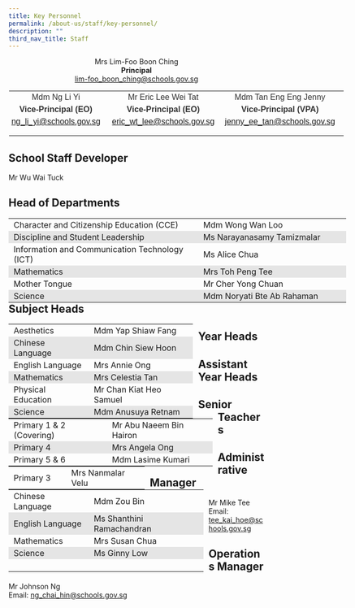 ```yaml
---
title: Key Personnel
permalink: /about-us/staff/key-personnel/
description: ""
third_nav_title: Staff
---
```

<p style="text-align:center;">Mrs Lim-Foo Boon Ching<br><strong>Principal</strong><br><a href="mailto:lim-foo_boon_ching@schools.gov.sg">lim-foo_boon_ching@schools.gov.sg</a></p>  

<table class="ives_tab_kosong ive_eobj_center" style="margin: auto; outline: 0px; padding: 0px; border-collapse: collapse; clear: both; border: 1px solid transparent; table-layout: fixed; width: 661.4px;"><tbody style="margin: 0px; outline: 0px; padding: 0px;"><tr style="margin: 0px; outline: 0px; padding: 0px;"><td style="margin: 0px; outline: 0px; padding: 0px 15px 15px 0px; vertical-align: top; width: 206px;"><div style="margin: 0px; outline: 0px; padding: 0px; line-height: 24px !important; color: rgb(48, 48, 48); font-family: Archivo, sans-serif; font-size: 16px; font-weight: 400; text-align: center;"><span style="margin: 0px; outline: 0px; padding: 0px; background-color: initial;">Mdm Ng Li Yi</span></div><div style="margin: 0px; outline: 0px; padding: 0px; line-height: 24px !important; color: rgb(48, 48, 48); font-family: Archivo, sans-serif; font-size: 16px; font-weight: 400; text-align: center;"><strong style="margin: 0px; outline: 0px; padding: 0px; background-color: initial;">Vice-Principal (EO)</strong></div><strong style="margin: 0px; outline: 0px; padding: 0px; text-align: center; background-color: initial;"><div style="margin: 0px; outline: 0px; padding: 0px; line-height: 24px !important; color: rgb(48, 48, 48); font-family: Archivo, sans-serif; font-size: 16px; font-weight: 400; text-align: center;"><span style="margin: 0px; outline: 0px; padding: 0px; background-color: initial; text-align: left;"><a href="mailto:ng_li_yi@schools.gov.sg">ng_li_yi@schools.gov.sg</a></span></div></strong></td><td style="margin: 0px; outline: 0px; padding: 0px 15px 15px 0px; vertical-align: top; width: 223px;"><div style="margin: 0px; outline: 0px; padding: 0px; line-height: 24px !important; color: rgb(48, 48, 48); font-family: Archivo, sans-serif; font-size: 16px; font-weight: 400; text-align: center;"><span style="margin: 0px; outline: 0px; padding: 0px; background-color: initial;">Mr Eric Lee Wei Tat</span></div><div style="margin: 0px; outline: 0px; padding: 0px; line-height: 24px !important; color: rgb(48, 48, 48); font-family: Archivo, sans-serif; font-size: 16px; font-weight: 400; text-align: center;"><strong style="margin: 0px; outline: 0px; padding: 0px; background-color: initial;">Vice-Principal (EO)</strong></div><strong style="margin: 0px; outline: 0px; padding: 0px; background-color: initial; text-align: center;"><div style="margin: 0px; outline: 0px; padding: 0px; line-height: 24px !important; color: rgb(48, 48, 48); font-family: Archivo, sans-serif; font-size: 16px; font-weight: 400; text-align: center;"><span style="margin: 0px; outline: 0px; padding: 0px; background-color: initial; text-align: left;"><a href="mailto:eric_wt_lee@schools.gov.sg">eric_wt_lee@schools.gov.sg</a></span></div></strong></td><td style="margin: 0px; outline: 0px; padding: 0px 15px 15px 0px; vertical-align: top; width: 232px;"><div style="margin: 0px; outline: 0px; padding: 0px; line-height: 24px !important; color: rgb(48, 48, 48); font-family: Archivo, sans-serif; font-size: 16px; font-weight: 400; text-align: center;"><span style="margin: 0px; outline: 0px; padding: 0px; background-color: initial;">Mdm Tan Eng Eng Jenny</span></div><div style="margin: 0px; outline: 0px; padding: 0px; line-height: 24px !important; color: rgb(48, 48, 48); font-family: Archivo, sans-serif; font-size: 16px; font-weight: 400; text-align: center;"><strong style="margin: 0px; outline: 0px; padding: 0px; background-color: initial;">Vice-Principal (VPA)</strong></div><div style="margin: 0px; outline: 0px; padding: 0px; line-height: 24px !important; color: rgb(48, 48, 48); font-family: Archivo, sans-serif; font-size: 16px; font-weight: 400; text-align: center;"><span style="margin: 0px; outline: 0px; padding: 0px; background-color: initial;"><a href="mailto:jenny_ee_tan@schools.gov.sg">jenny_ee_tan@schools.gov.sg</a></span></div></td></tr></tbody></table>

School Staff Developer
----------------------

Mr Wu Wai Tuck

Head of Departments
-------------------

<table class="iveo_table ives_tab_modern2 ive_eobj_left" style="margin: 0px 10px 0px 0px; outline: 0px; padding: 0px; border-collapse: collapse; float: left; border: none; width: 664.787px;"><tbody style="margin: 0px; outline: 0px; padding: 0px;"><tr style="margin: 0px; outline: 0px; padding: 0px;"><td style="margin: 0px; outline: 0px; padding: 2px 10px; text-align: left; width: 377px;">Character and Citizenship Education (CCE)</td><td style="margin: 0px; outline: 0px; padding: 2px 10px; text-align: left; width: 287px;">Mdm Wong Wan Loo</td></tr><tr style="margin: 0px; outline: 0px; padding: 0px; background-color: rgb(229, 229, 229);"><td style="margin: 0px; outline: 0px; padding: 2px 10px; text-align: left;">Discipline and Student Leadership</td><td style="margin: 0px; outline: 0px; padding: 2px 10px; text-align: left;">Ms Narayanasamy Tamizmalar</td></tr><tr style="margin: 0px; outline: 0px; padding: 0px;"><td style="margin: 0px; outline: 0px; padding: 2px 10px; text-align: left;">Information and Communication Technology (ICT)</td><td style="margin: 0px; outline: 0px; padding: 2px 10px; text-align: left;">Ms Alice Chua</td></tr><tr style="margin: 0px; outline: 0px; padding: 0px; background-color: rgb(229, 229, 229);"><td style="margin: 0px; outline: 0px; padding: 2px 10px; text-align: left;">Mathematics</td><td style="margin: 0px; outline: 0px; padding: 2px 10px; text-align: left;">Mrs Toh Peng Tee</td></tr><tr style="margin: 0px; outline: 0px; padding: 0px;"><td style="margin: 0px; outline: 0px; padding: 2px 10px; text-align: left;">Mother Tongue</td><td style="margin: 0px; outline: 0px; padding: 2px 10px; text-align: left;">Mr Cher Yong Chuan</td></tr><tr style="margin: 0px; outline: 0px; padding: 0px; background-color: rgb(229, 229, 229);"><td style="margin: 0px; outline: 0px; padding: 2px 10px; text-align: left;">Science</td><td style="margin: 0px; outline: 0px; padding: 2px 10px; text-align: left;">Mdm Noryati Bte Ab Rahaman</td></tr></tbody></table>

Subject Heads
-------------

<table class="iveo_table ives_tab_modern2 ive_eobj_left" style="margin: 0px 10px 0px 0px; outline: 0px; padding: 0px; border-collapse: collapse; float: left; border: none; width: 363.412px;"><tbody style="margin: 0px; outline: 0px; padding: 0px;"><tr style="margin: 0px; outline: 0px; padding: 0px;"><td style="margin: 0px; outline: 0px; padding: 2px 10px; text-align: left; width: 148px;">Aesthetics</td><td style="margin: 0px; outline: 0px; padding: 2px 10px; text-align: left; width: 215px;">Mdm Yap Shiaw Fang</td></tr><tr style="margin: 0px; outline: 0px; padding: 0px; background-color: rgb(229, 229, 229);"><td style="margin: 0px; outline: 0px; padding: 2px 10px; text-align: left;">Chinese Language</td><td style="margin: 0px; outline: 0px; padding: 2px 10px; text-align: left;">Mdm Chin Siew Hoon</td></tr><tr style="margin: 0px; outline: 0px; padding: 0px;"><td style="margin: 0px; outline: 0px; padding: 2px 10px; text-align: left;">English Language<br style="margin: 0px; outline: 0px; padding: 0px;"></td><td style="margin: 0px; outline: 0px; padding: 2px 10px; text-align: left;">Mrs Annie Ong<br style="margin: 0px; outline: 0px; padding: 0px;"></td></tr><tr style="margin: 0px; outline: 0px; padding: 0px; background-color: rgb(229, 229, 229);"><td style="margin: 0px; outline: 0px; padding: 2px 10px; text-align: left;">Mathematics<br style="margin: 0px; outline: 0px; padding: 0px;"></td><td style="margin: 0px; outline: 0px; padding: 2px 10px; text-align: left;">Mrs Celestia Tan<br style="margin: 0px; outline: 0px; padding: 0px;"></td></tr><tr style="margin: 0px; outline: 0px; padding: 0px;"><td style="margin: 0px; outline: 0px; padding: 2px 10px; text-align: left;">Physical Education<br style="margin: 0px; outline: 0px; padding: 0px;"></td><td style="margin: 0px; outline: 0px; padding: 2px 10px; text-align: left;">Mr Chan Kiat Heo Samuel</td></tr><tr style="margin: 0px; outline: 0px; padding: 0px; background-color: rgb(229, 229, 229);"><td style="margin: 0px; outline: 0px; padding: 2px 10px; text-align: left;">Science<br style="margin: 0px; outline: 0px; padding: 0px;"></td><td style="margin: 0px; outline: 0px; padding: 2px 10px; text-align: left;">Mdm Anusuya Retnam</td></tr></tbody></table>

Year Heads
----------

<table class="iveo_table ives_tab_modern2 ive_eobj_left" style="margin: 0px 10px 0px 0px; outline: 0px; padding: 0px; border-collapse: collapse; float: left; border: none; width: 402.037px;"><tbody style="margin: 0px; outline: 0px; padding: 0px;"><tr style="margin: 0px; outline: 0px; padding: 0px;"><td style="margin: 0px; outline: 0px; padding: 2px 10px; text-align: left; width: 190px;">Primary 1 &amp; 2 (Covering)</td><td style="margin: 0px; outline: 0px; padding: 2px 10px; text-align: left; width: 212px;">Mr Abu Naeem Bin Hairon</td></tr><tr style="margin: 0px; outline: 0px; padding: 0px; background-color: rgb(229, 229, 229);"><td style="margin: 0px; outline: 0px; padding: 2px 10px; text-align: left;">Primary 4</td><td style="margin: 0px; outline: 0px; padding: 2px 10px; text-align: left;">Mrs Angela Ong</td></tr><tr style="margin: 0px; outline: 0px; padding: 0px;"><td style="margin: 0px; outline: 0px; padding: 2px 10px; text-align: left;">Primary 5 &amp; 6</td><td style="margin: 0px; outline: 0px; padding: 2px 10px; text-align: left;">Mdm Lasime Kumari</td></tr></tbody></table>

Assistant Year Heads
--------------------

<table class="iveo_table ives_tab_modern2 ive_eobj_left" style="margin: 0px 10px 0px 0px; outline: 0px; padding: 0px; border-collapse: collapse; float: left; border: none; width: 268.125px;"><tbody style="margin: 0px; outline: 0px; padding: 0px;"><tr style="margin: 0px; outline: 0px; padding: 0px;"><td style="margin: 0px; outline: 0px; padding: 2px 10px; text-align: left; width: 108px;">Primary 3</td><td style="margin: 0px; outline: 0px; padding: 2px 10px; text-align: left; width: 160px;">Mrs Nanmalar Velu</td></tr></tbody></table>

Senior Teachers
---------------

<table class="iveo_table ives_tab_modern2 ive_eobj_left" style="margin: 0px 10px 0px 0px; outline: 0px; padding: 0px; border-collapse: collapse; float: left; border: none; width: 383.912px;"><tbody style="margin: 0px; outline: 0px; padding: 0px;"><tr style="margin: 0px; outline: 0px; padding: 0px;"><td style="margin: 0px; outline: 0px; padding: 2px 10px; text-align: left; width: 148px;">Chinese Language</td><td style="margin: 0px; outline: 0px; padding: 2px 10px; text-align: left; width: 235px;">Mdm Zou Bin</td></tr><tr style="margin: 0px; outline: 0px; padding: 0px; background-color: rgb(229, 229, 229);"><td style="margin: 0px; outline: 0px; padding: 2px 10px; text-align: left;">English Language</td><td style="margin: 0px; outline: 0px; padding: 2px 10px; text-align: left;">Ms Shanthini Ramachandran<br style="margin: 0px; outline: 0px; padding: 0px;"></td></tr><tr style="margin: 0px; outline: 0px; padding: 0px;"><td style="margin: 0px; outline: 0px; padding: 2px 10px; text-align: left;">Mathematics&nbsp;&nbsp;</td><td style="margin: 0px; outline: 0px; padding: 2px 10px; text-align: left;">Mrs Susan Chua<br style="margin: 0px; outline: 0px; padding: 0px;"></td></tr><tr style="margin: 0px; outline: 0px; padding: 0px; background-color: rgb(229, 229, 229);"><td style="margin: 0px; outline: 0px; padding: 2px 10px; text-align: left;">Science</td><td style="margin: 0px; outline: 0px; padding: 2px 10px; text-align: left;"><span style="margin: 0px; outline: 0px; padding: 0px; background-color: rgb(255, 255, 255);"></span>Ms Ginny Low<br style="margin: 0px; outline: 0px; padding: 0px;"></td></tr><tr style="margin: 0px; outline: 0px; padding: 0px;"><td style="margin: 0px; outline: 0px; padding: 2px 10px; text-align: left;"><br style="margin: 0px; outline: 0px; padding: 0px;"></td><td style="margin: 0px; outline: 0px; padding: 2px 10px; text-align: left;"><br style="margin: 0px; outline: 0px; padding: 0px;"></td></tr></tbody></table>

Administrative Manager
----------------------

Mr Mike Tee  
Email: <a href="mailto:tee\_kai\_hoe@schools.gov.sg">tee\_kai\_hoe@schools.gov.sg</a>
  

Operations Manager
------------------

Mr Johnson Ng  
Email: <a href="mailto:ng\_chai\_hin@schools.gov.sg">ng\_chai\_hin@schools.gov.sg</a>